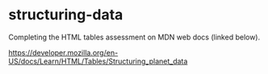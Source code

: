 # structuring-data
Completing the HTML tables assessment on MDN web docs (linked below). 

https://developer.mozilla.org/en-US/docs/Learn/HTML/Tables/Structuring_planet_data